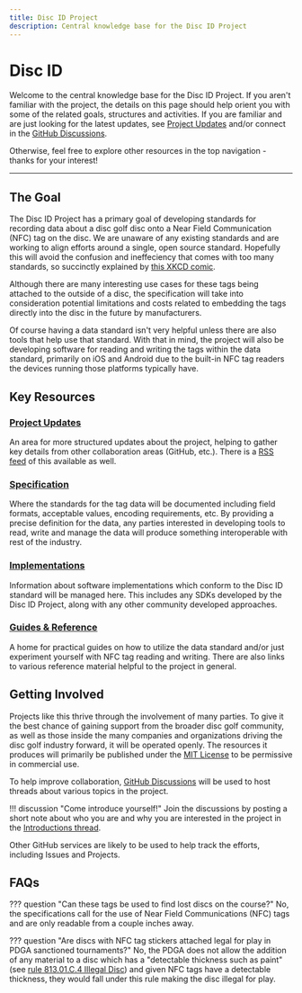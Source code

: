 ```yaml
---
title: Disc ID Project
description: Central knowledge base for the Disc ID Project
---
```



# Disc ID

Welcome to the central knowledge base for the Disc ID Project. If you aren't familiar with the project, the details on this page should help orient you with some of the related goals, structures and activities. If you are familiar and are just looking for the latest updates, see [Project Updates](project-updates/index.md) and/or connect in the [GitHub Discussions](https://discussions.discid.org).

Otherwise, feel free to explore other resources in the top navigation - thanks for your interest!

---

## The Goal
The Disc ID Project has a primary goal of developing standards for recording data about a disc golf disc onto a Near Field Communication (NFC) tag on the disc. We are unaware of any existing standards and are working to align efforts around a single, open source standard. Hopefully this will avoid the confusion and ineffeciency that comes with too many standards, so succinctly explained by [this XKCD comic](https://xkcd.com/927/).

Although there are many interesting use cases for these tags being attached to the outside of a disc, the specification will take into consideration potential limitations and costs related to embedding the tags directly into the disc in the future by manufacturers.

Of course having a data standard isn't very helpful unless there are also tools that help use that standard. With that in mind, the project will also be developing software for reading and writing the tags within the data standard, primarily on iOS and Android due to the built-in NFC tag readers the devices running those platforms typically have.

## Key Resources

### [Project Updates](project-updates/index.md)
An area for more structured updates about the project, helping to gather key details from other collaboration areas (GitHub, etc.). There is a [RSS feed](feed_rss_created.xml) of this available as well.

### [Specification](specifications/disc-id.md)
Where the standards for the tag data will be documented including field formats, acceptable values, encoding requirements, etc. By providing a precise definition for the data, any parties interested in developing tools to read, write and manage the data will produce something interoperable with rest of the industry.

### [Implementations](implementations.md)
Information about software implementations which conform to the Disc ID standard will be managed here. This includes any SDKs developed by the Disc ID Project, along with any other community developed approaches.

### [Guides & Reference](guides-reference.md)
A home for practical guides on how to utilize the data standard and/or just experiment yourself with NFC tag reading and writing. There are also links to various reference material helpful to the project in general.

## Getting Involved
Projects like this thrive through the involvement of many parties. To give it the best chance of gaining support from the broader disc golf community, as well as those inside the many companies and organizations driving the disc golf industry forward, it will be operated openly. The resources it produces will primarily be published under the [MIT License](https://choosealicense.com/licenses/mit/) to be permissive in commercial use.

To help improve collaboration, [GitHub Discussions](https://discussions.discid.org) will be used to host threads about various topics in the project.

!!! discussion "Come introduce yourself!"
	Join the discussions by posting a short note about who you are and why you are interested in the project in the [Introductions thread](https://github.com/orgs/Disc-ID/discussions/1).

Other GitHub services are likely to be used to help track the efforts, including Issues and Projects.

## FAQs

??? question "Can these tags be used to find lost discs on the course?"
	No, the specifications call for the use of Near Field Communications (NFC) tags and are only readable from a couple inches away.

??? question "Are discs with NFC tag stickers attached legal for play in PDGA sanctioned tournaments?"
	No, the PDGA does not allow the addition of any material to a disc which has a "detectable thickness such as paint" (see [rule 813.01.C.4 Illegal Disc](https://www.pdga.com/rules/official-rules-disc-golf/81301)) and given NFC tags have a detectable thickness, they would fall under this rule making the disc illegal for play.